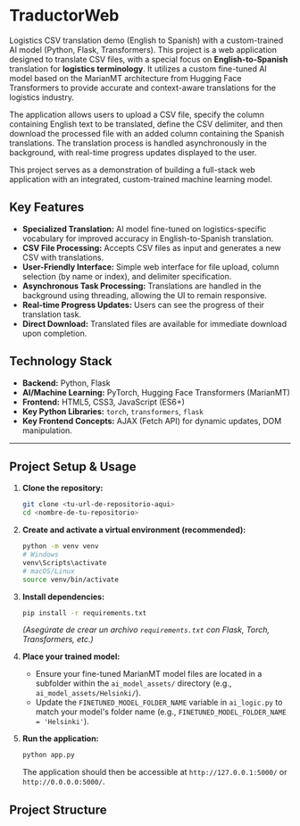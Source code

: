 # TraductorWeb
Logistics CSV translation demo (English to Spanish) with a custom-trained AI model (Python, Flask, Transformers).
This project is a web application designed to translate CSV files, with a special focus on **English-to-Spanish** translation for **logistics terminology**. It utilizes a custom fine-tuned AI model based on the MarianMT architecture from Hugging Face Transformers to provide accurate and context-aware translations for the logistics industry.

The application allows users to upload a CSV file, specify the column containing English text to be translated, define the CSV delimiter, and then download the processed file with an added column containing the Spanish translations. The translation process is handled asynchronously in the background, with real-time progress updates displayed to the user.

This project serves as a demonstration of building a full-stack web application with an integrated, custom-trained machine learning model.

## Key Features

* **Specialized Translation:** AI model fine-tuned on logistics-specific vocabulary for improved accuracy in English-to-Spanish translation.
* **CSV File Processing:** Accepts CSV files as input and generates a new CSV with translations.
* **User-Friendly Interface:** Simple web interface for file upload, column selection (by name or index), and delimiter specification.
* **Asynchronous Task Processing:** Translations are handled in the background using threading, allowing the UI to remain responsive.
* **Real-time Progress Updates:** Users can see the progress of their translation task.
* **Direct Download:** Translated files are available for immediate download upon completion.

## Technology Stack

* **Backend:** Python, Flask
* **AI/Machine Learning:** PyTorch, Hugging Face Transformers (MarianMT)
* **Frontend:** HTML5, CSS3, JavaScript (ES6+)
* **Key Python Libraries:** `torch`, `transformers`, `flask`
* **Key Frontend Concepts:** AJAX (Fetch API) for dynamic updates, DOM manipulation.

---

## Project Setup & Usage

1.  **Clone the repository:**
    ```bash
    git clone <tu-url-de-repositorio-aqui>
    cd <nombre-de-tu-repositorio>
    ```
2.  **Create and activate a virtual environment (recommended):**
    ```bash
    python -m venv venv
    # Windows
    venv\Scripts\activate
    # macOS/Linux
    source venv/bin/activate
    ```
3.  **Install dependencies:**
    ```bash
    pip install -r requirements.txt
    ```
    *(Asegúrate de crear un archivo `requirements.txt` con Flask, Torch, Transformers, etc.)*

4.  **Place your trained model:**
    * Ensure your fine-tuned MarianMT model files are located in a subfolder within the `ai_model_assets/` directory (e.g., `ai_model_assets/Helsinki/`).
    * Update the `FINETUNED_MODEL_FOLDER_NAME` variable in `ai_logic.py` to match your model's folder name (e.g., `FINETUNED_MODEL_FOLDER_NAME = 'Helsinki'`).

5.  **Run the application:**
    ```bash
    python app.py
    ```
    The application should then be accessible at `http://127.0.0.1:5000/` or `http://0.0.0.0:5000/`.

## Project Structure
